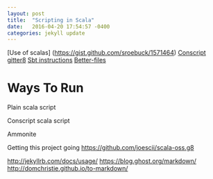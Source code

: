 ```yaml
---
layout: post
title:  "Scripting in Scala"
date:   2016-04-20 17:54:57 -0400
categories: jekyll update
---
```


[Use of scalas] (https://gist.github.com/sroebuck/1571464)
[Conscript](https://github.com/foundweekends/conscript)
[gitter8](https://github.com/foundweekends/giter8)
[Sbt instructions](http://www.scala-sbt.org/release/docs/Scripts.html)
[Better-files](https://github.com/pathikrit/better-files/blob/74c3631d3c7ac3474053732d8ee5cbae18f55445/core/src/main/scala/better/files/File.scala)



# Ways To Run
Plain scala script

Conscript scala script

Ammonite 




Getting this project going
https://github.com/joescii/scala-oss.g8

http://jekyllrb.com/docs/usage/
https://blog.ghost.org/markdown/
http://domchristie.github.io/to-markdown/

